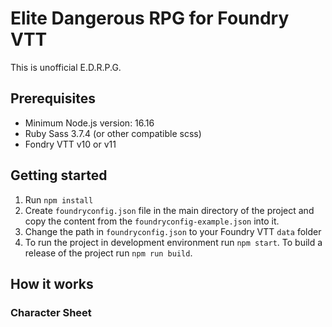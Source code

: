 # Elite Dangerous RPG for Foundry VTT

This is unofficial E.D.R.P.G.   

## Prerequisites
- Minimum Node.js version: 16.16
- Ruby Sass 3.7.4 (or other compatible scss)
- Fondry VTT v10 or v11

## Getting started

1. Run `npm install`
2. Create `foundryconfig.json` file in the main directory of the project and copy the content from the `foundryconfig-example.json` into it.
3. Change the path in `foundryconfig.json` to your Foundry VTT `data` folder
4. To run the project in development environment run `npm start`. To build a release of the project run `npm run build`.

## How it works

### Character Sheet





